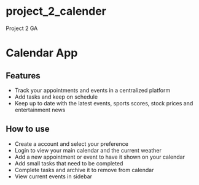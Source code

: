 # project_2_calender
Project 2 GA

# Calendar App

## Features


* Track your appointments and events in a centralized platform
* Add tasks and keep on schedule
* Keep up to date with the latest events, sports scores, stock prices and entertainment news


## How to use

* Create a account and select your preference
* Login to view your main calendar and the current weather
* Add a new appointment or event to have it shown on your calendar
* Add small tasks that need to be completed
* Complete tasks and archive it to remove from calendar
* View current events in sidebar


